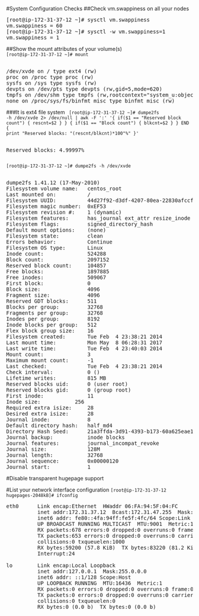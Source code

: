 #System Configuration Checks
##Check vm.swappiness on all your nodes
<pre>
[root@ip-172-31-37-12 ~]# sysctl vm.swappiness  
vm.swappiness = 60  
[root@ip-172-31-37-12 ~]# sysctl -w vm.swappiness=1  
vm.swappiness = 1
</pre>
##Show the mount attributes of your volume(s)
<code>
[root@ip-172-31-37-12 ~]# mount
</code>
<pre>  
/dev/xvde on / type ext4 (rw)  
proc on /proc type proc (rw)  
sysfs on /sys type sysfs (rw)  
devpts on /dev/pts type devpts (rw,gid=5,mode=620)  
tmpfs on /dev/shm type tmpfs (rw,rootcontext="system_u:object_r:tmpfs_t:s0")  
none on /proc/sys/fs/binfmt_misc type binfmt_misc (rw)  
</pre>
###It is ext4 file system
<code>
[root@ip-172-31-37-12 ~]# dumpe2fs -h /dev/xvde 2> /dev/null | awk -F ':' '{ if($1 == "Reserved block count") { rescnt=$2 } } { if($1 == "Block count") { blkcnt=$2 } } END { print "Reserved blocks: "(rescnt/blkcnt)*100"%" }'
</code>
<pre>  
Reserved blocks: 4.99997%  
</pre>
<code>
[root@ip-172-31-37-12 ~]# dumpe2fs -h /dev/xvde 
</code>
<pre> 
dumpe2fs 1.41.12 (17-May-2010)  
Filesystem volume name:   centos_root  
Last mounted on:          /  
Filesystem UUID:          44d27f92-d3df-4207-80ea-22830afccf03  
Filesystem magic number:  0xEF53  
Filesystem revision #:    1 (dynamic)  
Filesystem features:      has_journal ext_attr resize_inode dir_index filetype needs_recovery extent flex_bg sparse_super large_file huge_file uninit_bg dir_nlink extra_isize  
Filesystem flags:         signed_directory_hash   
Default mount options:    (none)  
Filesystem state:         clean  
Errors behavior:          Continue  
Filesystem OS type:       Linux  
Inode count:              524288  
Block count:              2097152  
Reserved block count:     104857  
Free blocks:              1897885  
Free inodes:              509067  
First block:              0  
Block size:               4096  
Fragment size:            4096  
Reserved GDT blocks:      511  
Blocks per group:         32768  
Fragments per group:      32768  
Inodes per group:         8192  
Inode blocks per group:   512  
Flex block group size:    16  
Filesystem created:       Tue Feb  4 23:38:21 2014  
Last mount time:          Mon May  8 06:28:31 2017  
Last write time:          Tue Feb  4 23:40:03 2014  
Mount count:              3  
Maximum mount count:      -1  
Last checked:             Tue Feb  4 23:38:21 2014  
Check interval:           0 (<none>)  
Lifetime writes:          815 MB  
Reserved blocks uid:      0 (user root)  
Reserved blocks gid:      0 (group root)  
First inode:              11  
Inode size:	          256  
Required extra isize:     28  
Desired extra isize:      28  
Journal inode:            8  
Default directory hash:   half_md4  
Directory Hash Seed:      21a3ffda-3d91-4393-b173-60a625eae109  
Journal backup:           inode blocks  
Journal features:         journal_incompat_revoke  
Journal size:             128M  
Journal length:           32768  
Journal sequence:         0x00000120  
Journal start:            1  
</pre>
#Disable transparent hugepage support

#List your network interface configuration
<code>[root@ip-172-31-37-12 hugepages-2048kB]# ifconfig
</code>
<pre>
eth0      Link encap:Ethernet  HWaddr 06:FA:94:5F:04:FC  
          inet addr:172.31.37.12  Bcast:172.31.47.255  Mask:255.255.240.0
          inet6 addr: fe80::4fa:94ff:fe5f:4fc/64 Scope:Link
          UP BROADCAST RUNNING MULTICAST  MTU:9001  Metric:1
          RX packets:678 errors:0 dropped:0 overruns:0 frame:0
          TX packets:653 errors:0 dropped:0 overruns:0 carrier:0
          collisions:0 txqueuelen:1000 
          RX bytes:59200 (57.8 KiB)  TX bytes:83220 (81.2 KiB)
          Interrupt:24 

lo        Link encap:Local Loopback  
          inet addr:127.0.0.1  Mask:255.0.0.0
          inet6 addr: ::1/128 Scope:Host
          UP LOOPBACK RUNNING  MTU:16436  Metric:1
          RX packets:0 errors:0 dropped:0 overruns:0 frame:0
          TX packets:0 errors:0 dropped:0 overruns:0 carrier:0
          collisions:0 txqueuelen:0 
          RX bytes:0 (0.0 b)  TX bytes:0 (0.0 b)
</pre>

